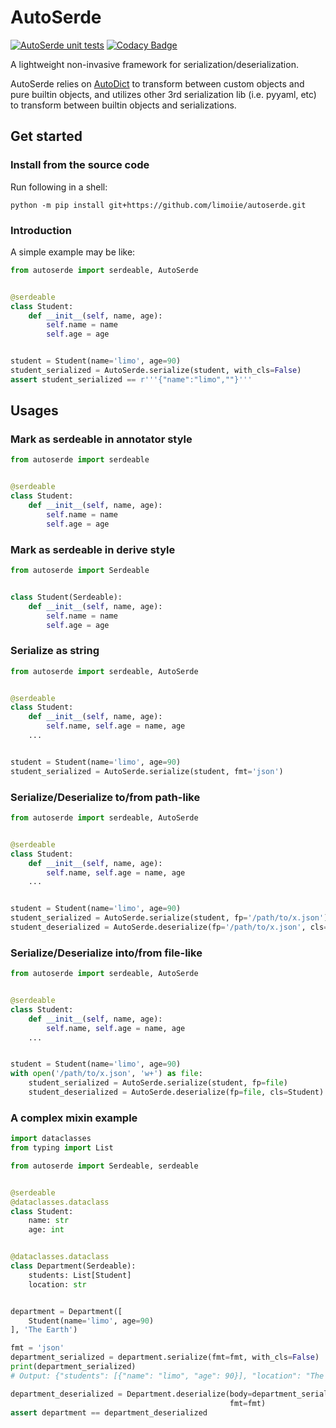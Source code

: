 # AutoSerde

[![AutoSerde unit tests](https://github.com/limoiie/autoserde/actions/workflows/python-package.yml/badge.svg?branch=master)](https://github.com/limoiie/autoserde/actions?branch=master)
[![Codacy Badge](https://app.codacy.com/project/badge/Grade/b5df12ffde7f4d37a8773a3004d22cc5)](https://www.codacy.com/gh/limoiie/autoserde/dashboard?utm_source=github.com&amp;utm_medium=referral&amp;utm_content=limoiie/autoserde&amp;utm_campaign=Badge_Grade)

A lightweight non-invasive framework for serialization/deserialization.

AutoSerde relies on [AutoDict](https://github.com/limoiie/autodict.git) to
transform between custom objects and pure builtin objects, and utilizes other
3rd serialization lib (i.e. pyyaml, etc) to transform between builtin
objects and serializations.

## Get started

### Install from the source code

Run following in a shell:

```shell
python -m pip install git+https://github.com/limoiie/autoserde.git
```

### Introduction

A simple example may be like:

```python
from autoserde import serdeable, AutoSerde


@serdeable
class Student:
    def __init__(self, name, age):
        self.name = name
        self.age = age


student = Student(name='limo', age=90)
student_serialized = AutoSerde.serialize(student, with_cls=False)
assert student_serialized == r'''{"name":"limo",""}'''
```

## Usages

### Mark as serdeable in annotator style

```python
from autoserde import serdeable


@serdeable
class Student:
    def __init__(self, name, age):
        self.name = name
        self.age = age
```

### Mark as serdeable in derive style

```python
from autoserde import Serdeable


class Student(Serdeable):
    def __init__(self, name, age):
        self.name = name
        self.age = age
```

### Serialize as string

```python
from autoserde import serdeable, AutoSerde


@serdeable
class Student:
    def __init__(self, name, age):
        self.name, self.age = name, age
    ...


student = Student(name='limo', age=90)
student_serialized = AutoSerde.serialize(student, fmt='json')
```

### Serialize/Deserialize to/from path-like

```python
from autoserde import serdeable, AutoSerde


@serdeable
class Student:
    def __init__(self, name, age):
        self.name, self.age = name, age
    ...


student = Student(name='limo', age=90)
student_serialized = AutoSerde.serialize(student, fp='/path/to/x.json')
student_deserialized = AutoSerde.deserialize(fp='/path/to/x.json', cls=Student)
```

### Serialize/Deserialize into/from file-like

```python
from autoserde import serdeable, AutoSerde


@serdeable
class Student:
    def __init__(self, name, age):
        self.name, self.age = name, age
    ...


student = Student(name='limo', age=90)
with open('/path/to/x.json', 'w+') as file:
    student_serialized = AutoSerde.serialize(student, fp=file)
    student_deserialized = AutoSerde.deserialize(fp=file, cls=Student)
```

### A complex mixin example

```python
import dataclasses
from typing import List

from autoserde import Serdeable, serdeable


@serdeable
@dataclasses.dataclass
class Student:
    name: str
    age: int


@dataclasses.dataclass
class Department(Serdeable):
    students: List[Student]
    location: str


department = Department([
    Student(name='limo', age=90)
], 'The Earth')

fmt = 'json'
department_serialized = department.serialize(fmt=fmt, with_cls=False)
print(department_serialized)
# Output: {"students": [{"name": "limo", "age": 90}], "location": "The Earth"}

department_deserialized = Department.deserialize(body=department_serialized,
                                                 fmt=fmt)
assert department == department_deserialized
```

